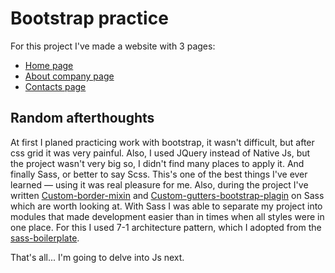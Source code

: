 # Bootstrap practice

For this project I've made a website with 3 pages:

 - [Home page](https://dzakh.dev/projects/bootstrap-practice)
 - [About company page](https://dzakh.dev/projects/bootstrap-practice/about.html)
 - [Contacts page](https://dzakh.dev/projects/bootstrap-practice/contacts.html)

## Random afterthoughts

 At first I planed practicing work with bootstrap, it wasn't difficult, but after css grid it was very painful. Also, I used JQuery instead of Native Js, but the project wasn't very big so, I didn't find many places to apply it. And finally Sass, or better to say Scss. This's one of the best things I've ever learned — using it was real pleasure for me. Also, during the project I've written [Custom-border-mixin](https://github.com/DZakh/Custom-border-mixin) and [Custom-gutters-bootstrap-plagin](https://github.com/DZakh/Custom-gutters-bootstrap-plagin) on Sass which are worth looking at. With Sass I was able to separate my project into modules that made development easier than in times when all styles were in one place. For this I used 7-1 architecture pattern, which I adopted from the [sass-boilerplate](https://github.com/HugoGiraudel/sass-boilerplate).  
   
That's all... I'm going to delve into Js next.
